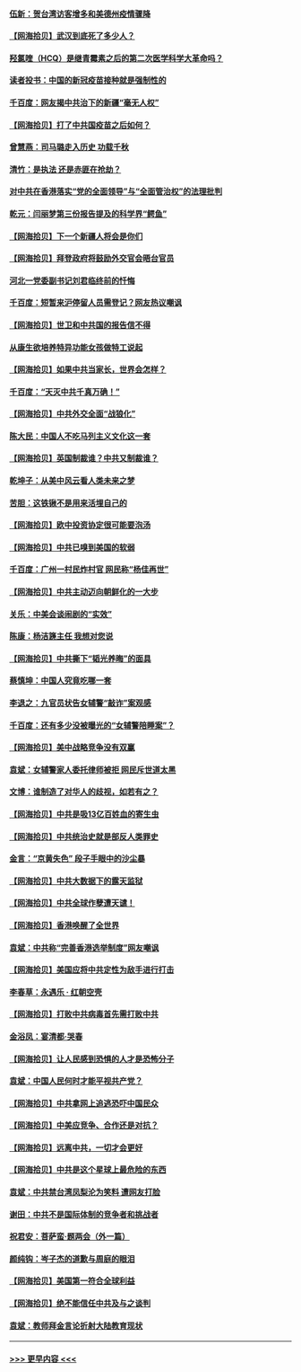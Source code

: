 #### [伍新：贺台湾访客增多和美德州疫情骤降](../pages/nsc993/n12865651.md?t=04082001) 
#### [【网海拾贝】武汉到底死了多少人？](../pages/nsc993/n12863707.md?t=04082001) 
#### [羟氯喹（HCQ）是继青霉素之后的第二次医学科学大革命吗？](../pages/nsc993/n12638564.md?t=04082001) 
#### [读者投书：中国的新冠疫苗接种就是强制性的](../pages/nsc993/n12859932.md?t=04082001) 
#### [千百度：网友揭中共治下的新疆“毫无人权”](../pages/nsc993/n12858385.md?t=04082001) 
#### [【网海拾贝】打了中共国疫苗之后如何？](../pages/nsc993/n12857866.md?t=04082001) 
#### [曾慧燕：司马璐走入历史 功载千秋](../pages/nsc993/n12856996.md?t=04082001) 
#### [清竹：是执法 还是赤匪在抢劫？](../pages/nsc993/n12856952.md?t=04082001) 
#### [对中共在香港落实“党的全面领导”与“全面管治权”的法理批判](../pages/nsc993/n12856929.md?t=04082001) 
#### [乾元：闫丽梦第三份报告提及的科学界“鳄鱼”](../pages/nsc993/n12855985.md?t=04082001) 
#### [【网海拾贝】下一个新疆人将会是你们](../pages/nsc993/n12855864.md?t=04082001) 
#### [【网海拾贝】拜登政府将鼓励外交官会晤台官员](../pages/nsc993/n12853615.md?t=04082001) 
#### [河北一党委副书记刘君临终前的忏悔](../pages/nsc993/n12849420.md?t=04082001) 
#### [千百度：短暂来沪停留人员需登记？网友热议嘲讽](../pages/nsc993/n12853497.md?t=04082001) 
#### [【网海拾贝】世卫和中共国的报告信不得](../pages/nsc993/n12850902.md?t=04082001) 
#### [从康生欲培养特异功能女孩做特工说起](../pages/nsc993/n12849289.md?t=04082001) 
#### [【网海拾贝】如果中共当家长，世界会怎样？](../pages/nsc993/n12848436.md?t=04082001) 
#### [千百度：“天灭中共千真万确！”](../pages/nsc993/n12845659.md?t=04082001) 
#### [【网海拾贝】中共外交全面“战狼化”](../pages/nsc993/n12845607.md?t=04082001) 
#### [陈大民：中国人不吃马列主义文化这一套](../pages/nsc993/n12842496.md?t=04082001) 
#### [【网海拾贝】英国制裁谁？中共又制裁谁？](../pages/nsc993/n12840909.md?t=04082001) 
#### [乾坤子：从美中风云看人类未来之梦](../pages/nsc993/n12840590.md?t=04082001) 
#### [苦胆：这铁锹不是用来活埋自己的](../pages/nsc993/n12839512.md?t=04082001) 
#### [【网海拾贝】欧中投资协定很可能要泡汤](../pages/nsc993/n12835122.md?t=04082001) 
#### [【网海拾贝】中共已嗅到美国的软弱](../pages/nsc993/n12832411.md?t=04082001) 
#### [千百度：广州一村民炸村官 网民称“杨佳再世”](../pages/nsc993/n12832380.md?t=04082001) 
#### [【网海拾贝】中共主动迈向朝鲜化的一大步](../pages/nsc993/n12829887.md?t=04082001) 
#### [关乐：中美会谈闹剧的“实效”](../pages/nsc993/n12826698.md?t=04082001) 
#### [陈康：杨洁篪主任  我想对您说](../pages/nsc993/n12826609.md?t=04082001) 
#### [【网海拾贝】中共撕下“韬光养晦”的面具](../pages/nsc993/n12826459.md?t=04082001) 
#### [蔡慎坤：中国人究竟吃哪一套](../pages/nsc993/n12826010.md?t=04082001) 
#### [李退之：九官员状告女辅警“敲诈”案观感](../pages/nsc993/n12823984.md?t=04082001) 
#### [千百度：还有多少没被曝光的“女辅警陪睡案”？](../pages/nsc993/n12822136.md?t=04082001) 
#### [【网海拾贝】美中战略竞争没有双赢](../pages/nsc993/n12822105.md?t=04082001) 
#### [袁斌：女辅警家人委托律师被拒 网民斥世道太黑](../pages/nsc993/n12822004.md?t=04082001) 
#### [文博：谁制造了对华人的歧视，如若有之？](../pages/nsc993/n12821635.md?t=04082001) 
#### [【网海拾贝】中共是吸13亿百姓血的寄生虫](../pages/nsc993/n12819191.md?t=04082001) 
#### [【网海拾贝】中共统治史就是部反人类罪史](../pages/nsc993/n12816738.md?t=04082001) 
#### [金言：“京黄失色” 段子手眼中的沙尘暴](../pages/nsc993/n12815700.md?t=04082001) 
#### [【网海拾贝】中共大数据下的露天监狱](../pages/nsc993/n12811075.md?t=04082001) 
#### [【网海拾贝】中共全球作孽遭天谴！](../pages/nsc993/n12810258.md?t=04082001) 
#### [【网海拾贝】香港唤醒了全世界](../pages/nsc993/n12809100.md?t=04082001) 
#### [袁斌：中共称“完善香港选举制度”网友嘲讽](../pages/nsc993/n12808994.md?t=04082001) 
#### [【网海拾贝】美国应将中共定性为敌手进行打击](../pages/nsc993/n12806870.md?t=04082001) 
#### [李春草：永遇乐 · 红朝空壳](../pages/nsc993/n12805365.md?t=04082001) 
#### [【网海拾贝】打败中共病毒首先需打败中共](../pages/nsc993/n12803930.md?t=04082001) 
#### [金浴凤：宴清都‧哭春](../pages/nsc993/n12801601.md?t=04082001) 
#### [【网海拾贝】让人民感到恐惧的人才是恐怖分子](../pages/nsc993/n12799347.md?t=04082001) 
#### [袁斌：中国人民何时才能平视共产党？](../pages/nsc993/n12799306.md?t=04082001) 
#### [【网海拾贝】中共拿网上追逃恐吓中国民众](../pages/nsc993/n12796905.md?t=04082001) 
#### [【网海拾贝】中美应竞争、合作还是对抗？](../pages/nsc993/n12794675.md?t=04082001) 
#### [【网海拾贝】远离中共，一切才会更好](../pages/nsc993/n12793572.md?t=04082001) 
#### [【网海拾贝】中共是这个星球上最危险的东西](../pages/nsc993/n12791400.md?t=04082001) 
#### [袁斌：中共禁台湾凤梨沦为笑料 遭网友打脸](../pages/nsc993/n12791335.md?t=04082001) 
#### [谢田：中共不是国际体制的竞争者和挑战者](../pages/nsc993/n12791212.md?t=04082001) 
#### [祝君安：菩萨蛮·题两会（外一篇）](../pages/nsc993/n12786801.md?t=04082001) 
#### [颜纯钩：岑子杰的道歉与周庭的眼泪](../pages/nsc993/n12786775.md?t=04082001) 
#### [【网海拾贝】美国第一符合全球利益](../pages/nsc993/n12786666.md?t=04082001) 
#### [【网海拾贝】绝不能信任中共及与之谈判](../pages/nsc993/n12784266.md?t=04082001) 
#### [袁斌：教师拜金言论折射大陆教育现状](../pages/nsc993/n12783868.md?t=04082001) 

----
#### [ >>> 更早内容 <<< ](../indexes/nsc993-earlier.md)
